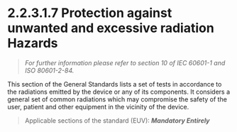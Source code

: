 # 2.2.3.1.7 Protection against unwanted and excessive radiation Hazards
>*For further information please refer to section 10 of IEC 60601-1 and ISO 80601-2-84.*

This section of the General Standards lists a set of tests in accordance to the radiations emitted by the device or any of its components. It considers a general set of common radiations which may compromise the safety of the user, patient and other equipment in the vicinity of the device.

> Applicable sections of the standard (EUV):
***Mandatory Entirely***

